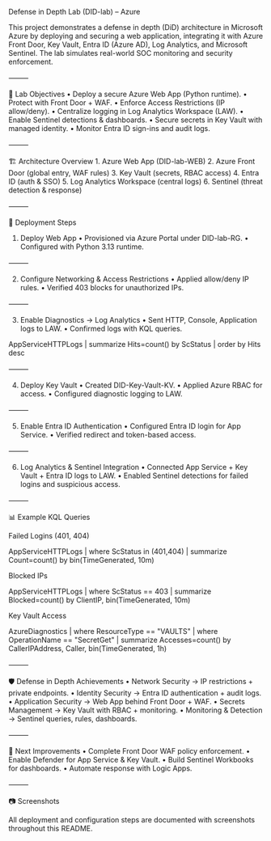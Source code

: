 
Defense in Depth Lab (DID-lab) – Azure

This project demonstrates a defense in depth (DiD) architecture in Microsoft Azure by deploying and securing a web application, integrating it with Azure Front Door, Key Vault, Entra ID (Azure AD), Log Analytics, and Microsoft Sentinel. The lab simulates real-world SOC monitoring and security enforcement.

⸻

📌 Lab Objectives
	•	Deploy a secure Azure Web App (Python runtime).
	•	Protect with Front Door + WAF.
	•	Enforce Access Restrictions (IP allow/deny).
	•	Centralize logging in Log Analytics Workspace (LAW).
	•	Enable Sentinel detections & dashboards.
	•	Secure secrets in Key Vault with managed identity.
	•	Monitor Entra ID sign-ins and audit logs.

⸻

🏗️ Architecture Overview
	1.	Azure Web App (DID-lab-WEB)
	2.	Azure Front Door (global entry, WAF rules)
	3.	Key Vault (secrets, RBAC access)
	4.	Entra ID (auth & SSO)
	5.	Log Analytics Workspace (central logs)
	6.	Sentinel (threat detection & response)

⸻

🚀 Deployment Steps

1. Deploy Web App
	•	Provisioned via Azure Portal under DID-lab-RG.
	•	Configured with Python 3.13 runtime.


⸻

2. Configure Networking & Access Restrictions
	•	Applied allow/deny IP rules.
	•	Verified 403 blocks for unauthorized IPs.


⸻

3. Enable Diagnostics → Log Analytics
	•	Sent HTTP, Console, Application logs to LAW.
	•	Confirmed logs with KQL queries.

AppServiceHTTPLogs
| summarize Hits=count() by ScStatus
| order by Hits desc


⸻

4. Deploy Key Vault
	•	Created DID-Key-Vault-KV.
	•	Applied Azure RBAC for access.
	•	Configured diagnostic logging to LAW.


⸻

5. Enable Entra ID Authentication
	•	Configured Entra ID login for App Service.
	•	Verified redirect and token-based access.


⸻

6. Log Analytics & Sentinel Integration
	•	Connected App Service + Key Vault + Entra ID logs to LAW.
	•	Enabled Sentinel detections for failed logins and suspicious access.


⸻

📊 Example KQL Queries

Failed Logins (401, 404)

AppServiceHTTPLogs
| where ScStatus in (401,404)
| summarize Count=count() by bin(TimeGenerated, 10m)

Blocked IPs

AppServiceHTTPLogs
| where ScStatus == 403
| summarize Blocked=count() by ClientIP, bin(TimeGenerated, 10m)

Key Vault Access

AzureDiagnostics
| where ResourceType == "VAULTS"
| where OperationName == "SecretGet"
| summarize Accesses=count() by CallerIPAddress, Caller, bin(TimeGenerated, 1h)


⸻

🛡️ Defense in Depth Achievements
	•	Network Security → IP restrictions + private endpoints.
	•	Identity Security → Entra ID authentication + audit logs.
	•	Application Security → Web App behind Front Door + WAF.
	•	Secrets Management → Key Vault with RBAC + monitoring.
	•	Monitoring & Detection → Sentinel queries, rules, dashboards.

⸻

📌 Next Improvements
	•	Complete Front Door WAF policy enforcement.
	•	Enable Defender for App Service & Key Vault.
	•	Build Sentinel Workbooks for dashboards.
	•	Automate response with Logic Apps.

⸻

📷 Screenshots

All deployment and configuration steps are documented with screenshots throughout this README.
